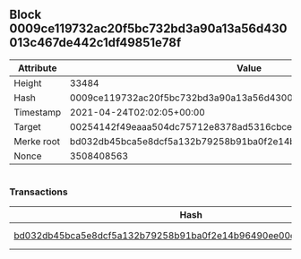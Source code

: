 ## Block 0009ce119732ac20f5bc732bd3a90a13a56d430013c467de442c1df49851e78f

Attribute | Value
--- | ---
Height | 33484
Hash | 0009ce119732ac20f5bc732bd3a90a13a56d430013c467de442c1df49851e78f
Timestamp | 2021-04-24T02:02:05+00:00
Target | 00254142f49eaaa504dc75712e8378ad5316cbcead634704b3734b6271167cc4
Merke root | bd032db45bca5e8dcf5a132b79258b91ba0f2e14b96490ee00d9bada16cd5999
Nonce | 3508408563

```

```

### Transactions

Hash | Amount
--- | ---
[bd032db45bca5e8dcf5a132b79258b91ba0f2e14b96490ee00d9bada16cd5999](bd032db45bca5e8dcf5a132b79258b91ba0f2e14b96490ee00d9bada16cd5999.md) | 10.00000000 SKEPTI 
